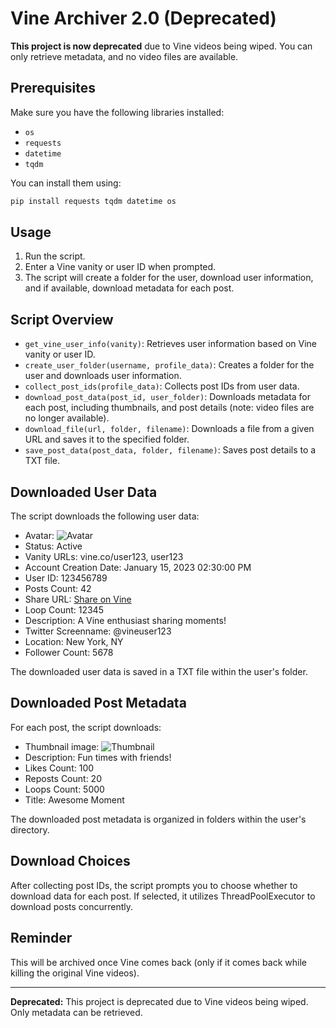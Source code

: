 # Vine Archiver 2.0 (Deprecated)

**This project is now deprecated** due to Vine videos being wiped. You can only retrieve metadata, and no video files are available.

## Prerequisites

Make sure you have the following libraries installed:

- `os`
- `requests`
- `datetime`
- `tqdm`

You can install them using:

```bash
pip install requests tqdm datetime os
```

## Usage

1. Run the script.
2. Enter a Vine vanity or user ID when prompted.
3. The script will create a folder for the user, download user information, and if available, download metadata for each post.

## Script Overview

- `get_vine_user_info(vanity)`: Retrieves user information based on Vine vanity or user ID.
- `create_user_folder(username, profile_data)`: Creates a folder for the user and downloads user information.
- `collect_post_ids(profile_data)`: Collects post IDs from user data.
- `download_post_data(post_id, user_folder)`: Downloads metadata for each post, including thumbnails, and post details (note: video files are no longer available).
- `download_file(url, folder, filename)`: Downloads a file from a given URL and saves it to the specified folder.
- `save_post_data(post_data, folder, filename)`: Saves post details to a TXT file.

## Downloaded User Data

The script downloads the following user data:

- Avatar: ![Avatar](./images/avatar.jpg)
- Status: Active
- Vanity URLs: vine.co/user123, user123
- Account Creation Date: January 15, 2023 02:30:00 PM
- User ID: 123456789
- Posts Count: 42
- Share URL: [Share on Vine](https://vine.co/u/123456789)
- Loop Count: 12345
- Description: A Vine enthusiast sharing moments!
- Twitter Screenname: @vineuser123
- Location: New York, NY
- Follower Count: 5678

The downloaded user data is saved in a TXT file within the user's folder.

## Downloaded Post Metadata

For each post, the script downloads:

- Thumbnail image: ![Thumbnail](./user123/post_123_thumbnail.jpg)
- Description: Fun times with friends!
- Likes Count: 100
- Reposts Count: 20
- Loops Count: 5000
- Title: Awesome Moment

The downloaded post metadata is organized in folders within the user's directory.

## Download Choices

After collecting post IDs, the script prompts you to choose whether to download data for each post. If selected, it utilizes ThreadPoolExecutor to download posts concurrently.

## Reminder

This will be archived once Vine comes back (only if it comes back while killing the original Vine videos).

---

**Deprecated:** This project is deprecated due to Vine videos being wiped. Only metadata can be retrieved.
